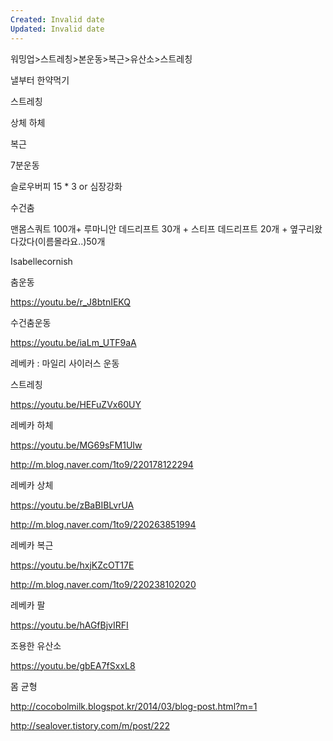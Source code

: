 ```yaml
---
Created: Invalid date
Updated: Invalid date
---
```

워밍업>스트레칭>본운동>복근>유산소>스트레칭

낼부터 한약먹기

스트레칭

상체 하체

복근

7분운동

슬로우버피 15 * 3 or 심장강화

수건춤

맨몸스쿼트 100개+ 루마니안 데드리프트 30개 + 스티프 데드리프트 20개 + 옆구리왔다갔다(이름몰라요..)50개

Isabellecornish

춤운동

https://youtu.be/r_J8btnIEKQ

수건춤운동

https://youtu.be/iaLm_UTF9aA

레베카 : 마일리 사이러스 운동

스트레칭

https://youtu.be/HEFuZVx60UY

레베카 하체

https://youtu.be/MG69sFM1UIw

http://m.blog.naver.com/1to9/220178122294

레베카 상체

https://youtu.be/zBaBIBLvrUA

http://m.blog.naver.com/1to9/220263851994

레베카 복근

https://youtu.be/hxjKZcOT17E

http://m.blog.naver.com/1to9/220238102020

레베카 팔

https://youtu.be/hAGfBjvIRFI

조용한 유산소

https://youtu.be/gbEA7fSxxL8

몸 균형

http://cocobolmilk.blogspot.kr/2014/03/blog-post.html?m=1

http://sealover.tistory.com/m/post/222